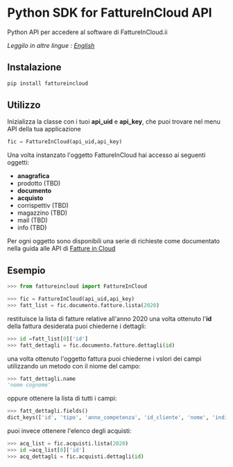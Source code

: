 # Python SDK for FattureInCloud API

Python API per accedere al software di FattureInCloud.ii

*Leggilo in altre lingue : [English](./README.md)*

## Instalazione


```bash
pip install fattureincloud
```

## Utilizzo

Inizializza la classe con i tuoi **api_uid** e **api_key**, che puoi trovare nel menu API della tua applicazione

```python
fic = FattureInCloud(api_uid,api_key)
```

Una volta instanzato l'oggetto FattureInCloud hai accesso ai seguenti oggetti:

* **anagrafica**
* prodotto (TBD)
* **documento**
* **acquisto**
* corrispettiv (TBD)
* magazzino (TBD)
* mail (TBD)
* info (TBD)

Per ogni oggetto sono disponibili una serie di richieste come documentato nella guida alle API di [Fatture in Cloud](https://api.fattureincloud.it/v1/documentation/dist/)

## Esempio

```python
>>> from fattureincloud import FattureInCloud

>>> fic = FattureInCloud(api_uid,api_key)
>>> fatt_list = fic.documento.fatture.lista(2020)
```

restituisce la lista di fatture relative all'anno 2020
una volta ottenuto l'**id** della fattura desiderata puoi chiederne i dettagli:

```python
>>> id =fatt_list[0]['id']
>>> fatt_dettagli = fic.documento.fatture.dettagli(id)
```

una volta ottenuto l'oggetto fattura puoi chiederne i vslori dei campi utilizzando un metodo con il niome del campo:

```python
>>> fatt_dettagli.name
'nome cognome'

```
oppure ottenere la lista di tutti i campi:

```python
>>> fatt_dettagli.fields()
dict_keys(['id', 'tipo', 'anno_competenza', 'id_cliente', 'nome', 'indirizzo_via', ...])

```

puoi invece ottenere l'elenco degli acquisti:

```python
>>> acq_list = fic.acquisti.lista(2020)
>>> id =acq_list[0]['id']
>>> acq_dettagli = fic.acquisti.dettagli(id)

```


